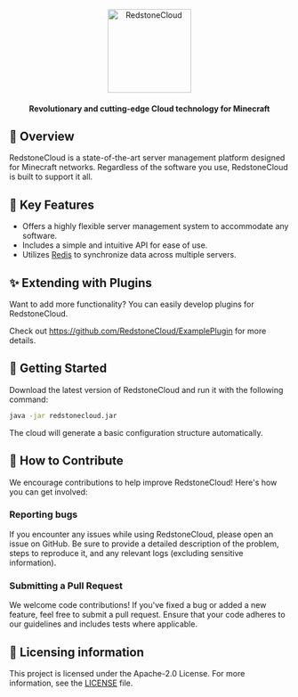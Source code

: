 <div align="center">
<img src="https://avatars.githubusercontent.com/u/178515769?s=400&u=a56cd5675db6ef4014913e34ff55ed0d3e5013d2&v=4" width="150" height="150" alt="RedstoneCloud">
<h4>Revolutionary and cutting-edge Cloud technology for Minecraft</h4>
</div>

## 📖 Overview
RedstoneCloud is a state-of-the-art server management platform designed for Minecraft networks. Regardless of the software you use, RedstoneCloud is built to support it all.

## 🎯 Key Features
* Offers a highly flexible server management system to accommodate any software.
* Includes a simple and intuitive API for ease of use.
* Utilizes [Redis](https://redis.io/) to synchronize data across multiple servers.

## ✨ Extending with Plugins
Want to add more functionality? You can easily develop plugins for RedstoneCloud.

Check out https://github.com/RedstoneCloud/ExamplePlugin for more details.

## 🚀 Getting Started
Download the latest version of RedstoneCloud and run it with the following command:
```bash
java -jar redstonecloud.jar
```
The cloud will generate a basic configuration structure automatically.

## 🙌 How to Contribute
We encourage contributions to help improve RedstoneCloud! Here's how you can get involved:

### Reporting bugs
If you encounter any issues while using RedstoneCloud, please open an issue on GitHub. Be sure to provide a detailed description of the problem, steps to reproduce it, and any relevant logs (excluding sensitive information).

### Submitting a Pull Request
We welcome code contributions! If you've fixed a bug or added a new feature, feel free to submit a pull request. Ensure that your code adheres to our guidelines and includes tests where applicable.

## 📌 Licensing information
This project is licensed under the Apache-2.0 License. For more information, see the [LICENSE](/LICENSE) file.